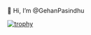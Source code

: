 👋 Hi, I’m @GehanPasindhu

[![trophy](https://github-profile-trophy.vercel.app/?username=GehanPasindhu&no-frame=true)](https://github.com/ryo-ma/github-profile-trophy)



<!---
GehanPasindhu/GehanPasindhu is a ✨ special ✨ repository because its `README.md` (this file) appears on your GitHub profile.
You can click the Preview link to take a look at your changes.
--->
